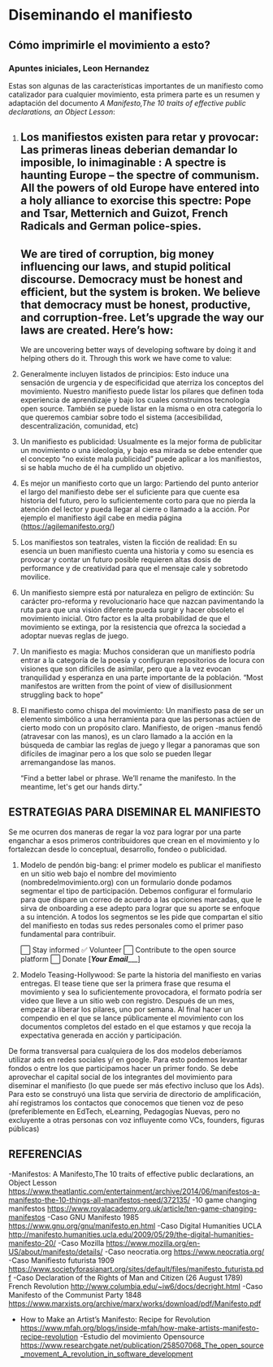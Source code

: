 # Diseminando el manifiesto
## Cómo imprimirle el movimiento a esto?
### Apuntes iniciales, Leon Hernandez

Estas son algunas de las características importantes de un manifiesto como catalizador  para cualquier movimiento, esta primera parte es un resumen y adaptación del documento *A Manifesto,The 10 traits of effective public declarations, an Object Lesson*:
1. Los manifiestos existen para retar y provocar: Las primeras lineas deberian demandar lo imposible, lo inimaginable :
    A spectre is haunting Europe – the spectre of communism. All the powers of old Europe have entered into a holy alliance to exorcise this spectre: Pope and Tsar, Metternich and Guizot, French Radicals and German police-spies.
    --
    We are tired of corruption, big money influencing our laws, and stupid political discourse. Democracy must be honest and efficient, but the system is broken. We believe that democracy must be honest, productive, and corruption-free. Let’s upgrade the way our laws are created. Here’s how:
    --
    We are uncovering better ways of developing software by doing it and helping others do it. Through this work we have come to value:
2. Generalmente incluyen listados de principios: Esto induce una sensación de urgencia y de especificidad que aterriza los conceptos del movimiento. Nuestro manifiesto puede listar los pilares que definen toda experiencia de aprendizaje y bajo los cuales construimos tecnología open source. También se puede listar en la misma o en otra categoría lo que queremos cambiar sobre todo el sistema (accesibilidad, descentralización, comunidad, etc)
3. Un manifiesto es publicidad: Usualmente es la mejor forma de publicitar un movimiento o una ideología, y bajo esa mirada se debe entender que el concepto “no existe mala publicidad” puede aplicar a los manifiestos, si se habla mucho de él ha cumplido un objetivo.
4. Es mejor un manifiesto corto que un largo: Partiendo del punto anterior el largo del manifiesto debe ser el suficiente para que cuente esa historia del futuro, pero lo suficientemente corto para que no pierda la atención del lector y pueda llegar al cierre o llamado a la acción. Por ejemplo el manifiesto ágil cabe en media página (https://agilemanifesto.org/)
5. Los manifiestos son teatrales, visten la ficción de realidad: En su esencia un buen manifiesto cuenta una historia y como su esencia es provocar y contar un futuro posible requieren altas dosis de performance y de creatividad para que el mensaje cale y sobretodo movilice.
6. Un manifiesto siempre está por naturaleza en peligro de extinción: Su carácter pro-reforma y revolucionario hace que nazcan pavimentando la ruta para que una visión diferente pueda surgir y hacer obsoleto el movimiento inicial. Otro factor es la alta probabilidad de que el movimiento se extinga, por la resistencia que ofrezca la sociedad a adoptar nuevas reglas de juego.
7. Un manifiesto es magia: Muchos consideran que un manifiesto podría entrar a la categoría de la poesía y configuran repositorios de locura con visiones que son difíciles de asimilar, pero que a la vez evocan tranquilidad y esperanza en una parte importante de la población.
    “Most manifestos are written from the point of view of disillusionment struggling back to hope”
8. El manifiesto como chispa del movimiento: Un manifiesto pasa de ser un elemento simbólico a una herramienta para que las personas actúen de cierto modo con un propósito claro. Manifiesto, de origen -manus fendō (atravesar con las manos), es un claro llamado a la acción en la búsqueda de cambiar las reglas de juego y llegar a panoramas que son difíciles de imaginar pero a los que solo se pueden llegar arremangandose las manos.

    “Find a better label or phrase. 
    We’ll rename the manifesto.
    In the meantime, let's get our hands dirty.”

## ESTRATEGIAS PARA DISEMINAR EL MANIFIESTO
Se me ocurren dos maneras de regar la voz para lograr por una parte enganchar a esos primeros contribuidores que crean en el movimiento y lo fortalezcan desde lo conceptual, desarrollo, fondeo o publicidad.

1. Modelo de pendón big-bang: el primer modelo es publicar el manifiesto en un sitio web bajo el nombre del movimiento (nombredelmovimiento.org) con un formulario donde podamos segmentar el tipo de participación. Debemos configurar el formulario para que dispare un correo de acuerdo a las opciones marcadas, que le sirva de onboarding a ese adepto para lograr que su aporte se enfoque a su intención. A todos los segmentos se les pide que compartan el sitio del manifiesto en todas sus redes personales como el primer paso fundamental para contribuir.

    ⬜ Stay informed
    ✅ Volunteer
    ⬜ Contribute to the open source platform
    ⬜ Donate
    [_____Your Email________]

2. Modelo Teasing-Hollywood: Se parte la historia del manifiesto en varias entregas. El tease tiene que ser la primera frase que resuma el movimiento y sea lo suficientemente provocadora, el formato podría ser video que lleve a un sitio web con registro. Después de un mes, empezar a liberar los pilares, uno por semana. Al final hacer un compendio en el que se lance públicamente el movimiento con los documentos completos del estado en el que estamos y que recoja la expectativa generada en acción y participación.

De forma transversal para cualquiera de los dos modelos deberíamos utilizar ads en redes sociales y/ en google. Para esto podemos levantar fondos o entre los que participamos hacer un primer fondo. Se debe aprovechar el capital social de los integrantes del movimiento para diseminar el manifiesto (lo que puede ser más efectivo incluso que los Ads). Para esto se construyó una lista que serviria de directorio de amplificación, ahí registramos los contactos que conocemos que tienen voz de peso (preferiblemente en EdTech, eLearning, Pedagogías Nuevas, pero no excluyente a otras personas con voz influyente como VCs, founders, figuras públicas)


## REFERENCIAS
-Manifestos: A Manifesto,The 10 traits of effective public declarations, an Object Lesson https://www.theatlantic.com/entertainment/archive/2014/06/manifestos-a-manifesto-the-10-things-all-manifestos-need/372135/
-10 game changing manifestos https://www.royalacademy.org.uk/article/ten-game-changing-manifestos
-Caso GNU Manifesto 1985 https://www.gnu.org/gnu/manifesto.en.html
-Caso Digital Humanities UCLA http://manifesto.humanities.ucla.edu/2009/05/29/the-digital-humanities-manifesto-20/
-Caso Mozilla https://www.mozilla.org/en-US/about/manifesto/details/
-Caso neocratia.org https://www.neocratia.org/
-Caso Manifiesto futurista 1909 https://www.societyforasianart.org/sites/default/files/manifesto_futurista.pdf
-Caso Declaration of the Rights of Man and Citizen (26 August 1789) French Revolution http://www.columbia.edu/~iw6/docs/decright.html
-Caso Manifesto of the Communist Party 1848 https://www.marxists.org/archive/marx/works/download/pdf/Manifesto.pdf
- How to Make an Artist’s Manifesto: Recipe for Revolution https://www.mfah.org/blogs/inside-mfah/how-make-artists-manifesto-recipe-revolution
-Estudio del movimiento Opensource https://www.researchgate.net/publication/258507068_The_open_source_movement_A_revolution_in_software_development
